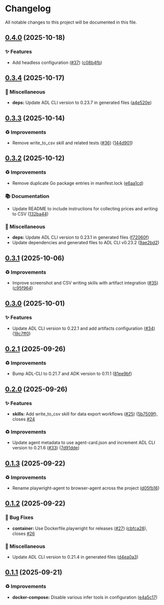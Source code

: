 # Changelog

All notable changes to this project will be documented in this file.

## [0.4.0](https://github.com/inference-gateway/browser-agent/compare/v0.3.4...v0.4.0) (2025-10-18)

### ✨ Features

* Add headless configuration ([#37](https://github.com/inference-gateway/browser-agent/issues/37)) ([c08b4fb](https://github.com/inference-gateway/browser-agent/commit/c08b4fb4d2a7a42c22000037811f3e0dcf6b1509))

## [0.3.4](https://github.com/inference-gateway/browser-agent/compare/v0.3.3...v0.3.4) (2025-10-17)

### 🔧 Miscellaneous

* **deps:** Update ADL CLI version to 0.23.7 in generated files ([a4e520e](https://github.com/inference-gateway/browser-agent/commit/a4e520ef4823e58114d8c994a0061535c1a26177))

## [0.3.3](https://github.com/inference-gateway/browser-agent/compare/v0.3.2...v0.3.3) (2025-10-14)

### ♻️ Improvements

* Remove write_to_csv skill and related tests ([#36](https://github.com/inference-gateway/browser-agent/issues/36)) ([144d901](https://github.com/inference-gateway/browser-agent/commit/144d901cf409200da76b4e90baae074b0c1cbf57))

## [0.3.2](https://github.com/inference-gateway/browser-agent/compare/v0.3.1...v0.3.2) (2025-10-12)

### ♻️ Improvements

* Remove duplicate Go package entries in manifest.lock ([e6aa1cd](https://github.com/inference-gateway/browser-agent/commit/e6aa1cdeba6f1d7aa446f3f2548b2a7f366d39b7))

### 📚 Documentation

* Update README to include instructions for collecting prices and writing to CSV ([132ba44](https://github.com/inference-gateway/browser-agent/commit/132ba442568a4ccbe47e85e189158b5ed85a6054))

### 🔧 Miscellaneous

* **deps:** Update ADL CLI version to 0.23.1 in generated files ([f72060f](https://github.com/inference-gateway/browser-agent/commit/f72060f1204f27d80fffc16cfa5fb6c6e0219bb0))
* Update dependencies and generated files to ADL CLI v0.23.2 ([9ae2bd2](https://github.com/inference-gateway/browser-agent/commit/9ae2bd207e87f4dd3b5e7b14bd6a93d580fa5891))

## [0.3.1](https://github.com/inference-gateway/browser-agent/compare/v0.3.0...v0.3.1) (2025-10-06)

### ♻️ Improvements

* Improve screenshot and CSV writing skills with artifact integration ([#35](https://github.com/inference-gateway/browser-agent/issues/35)) ([c95f964](https://github.com/inference-gateway/browser-agent/commit/c95f964906ff5ab87e2c6b38958bdabf9043a566))

## [0.3.0](https://github.com/inference-gateway/browser-agent/compare/v0.2.1...v0.3.0) (2025-10-01)

### ✨ Features

* Update ADL CLI version to 0.22.1 and add artifacts configuration ([#34](https://github.com/inference-gateway/browser-agent/issues/34)) ([19c7ff0](https://github.com/inference-gateway/browser-agent/commit/19c7ff06ec28371f16d8e0db2eada1570efd4a7e))

## [0.2.1](https://github.com/inference-gateway/browser-agent/compare/v0.2.0...v0.2.1) (2025-09-26)

### ♻️ Improvements

* Bump ADL-CLI to 0.21.7 and ADK version to 0.11.1 ([81ee9bf](https://github.com/inference-gateway/browser-agent/commit/81ee9bf69c5aaa7f2c3a917cf0e9ebad722ed75b))

## [0.2.0](https://github.com/inference-gateway/browser-agent/compare/v0.1.3...v0.2.0) (2025-09-26)

### ✨ Features

* **skills:** Add write_to_csv skill for data export workflows ([#25](https://github.com/inference-gateway/browser-agent/issues/25)) ([5b7509f](https://github.com/inference-gateway/browser-agent/commit/5b7509f3bf96d3f5e6f17c54497e35f4c88aebec)), closes [#24](https://github.com/inference-gateway/browser-agent/issues/24)

### ♻️ Improvements

* Update agent metadata to use agent-card.json and increment ADL CLI version to 0.21.6 ([#33](https://github.com/inference-gateway/browser-agent/issues/33)) ([7d91dde](https://github.com/inference-gateway/browser-agent/commit/7d91dde1d272a11c48db71d77d430489926f45af))

## [0.1.3](https://github.com/inference-gateway/browser-agent/compare/v0.1.2...v0.1.3) (2025-09-22)

### ♻️ Improvements

* Rename playwright-agent to browser-agent across the project ([d05fb16](https://github.com/inference-gateway/browser-agent/commit/d05fb1686bf90ad5d6b0c13f4154849034b57a17))

## [0.1.2](https://github.com/inference-gateway/playwright-agent/compare/v0.1.1...v0.1.2) (2025-09-22)

### 🐛 Bug Fixes

* **container:** Use Dockerfile.playwright for releases ([#27](https://github.com/inference-gateway/playwright-agent/issues/27)) ([cbfca28](https://github.com/inference-gateway/playwright-agent/commit/cbfca28cb5dec69c4357938a2428f0fa926216b9)), closes [#26](https://github.com/inference-gateway/playwright-agent/issues/26)

### 🔧 Miscellaneous

* Update ADL CLI version to 0.21.4 in generated files ([d4ea0a3](https://github.com/inference-gateway/playwright-agent/commit/d4ea0a3b18f2a31f2c1f422defd3e334b956d365))

## [0.1.1](https://github.com/inference-gateway/playwright-agent/compare/v0.1.0...v0.1.1) (2025-09-21)

### ♻️ Improvements

* **docker-compose:** Disable various infer tools in configuration ([e4a5c17](https://github.com/inference-gateway/playwright-agent/commit/e4a5c179b212c11d2291218dc229c98411c45411))
